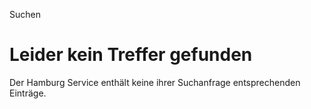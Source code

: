 




Suchen

Leider kein Treffer gefunden
============================

Der Hamburg Service enthält keine ihrer Suchanfrage entsprechenden Einträge.

